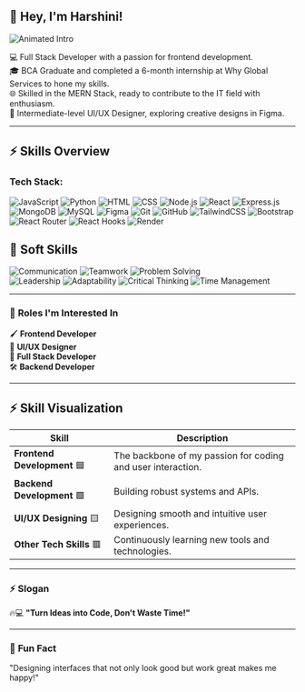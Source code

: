 ## 👋 Hey, I'm Harshini!

![Animated Intro](https://your-link-to-gif.com/animated-intro.gif)

💻 Full Stack Developer with a passion for frontend development.  
🎓 BCA Graduate and completed a 6-month internship at Why Global Services to hone my skills.  
🌐 Skilled in the MERN Stack, ready to contribute to the IT field with enthusiasm.  
🎨 Intermediate-level UI/UX Designer, exploring creative designs in Figma.

---
## ⚡️ Skills Overview  

### **Tech Stack:**  

![JavaScript](https://img.shields.io/badge/JavaScript-F7DF1E?style=for-the-badge&logo=javascript&logoColor=black) 
![Python](https://img.shields.io/badge/Python-3776AB?style=for-the-badge&logo=python&logoColor=white) 
![HTML](https://img.shields.io/badge/HTML-E34F26?style=for-the-badge&logo=html5&logoColor=white) 
![CSS](https://img.shields.io/badge/CSS-1572B6?style=for-the-badge&logo=css3&logoColor=white) 
![Node.js](https://img.shields.io/badge/Node.js-339933?style=for-the-badge&logo=node.js&logoColor=white) 
![React](https://img.shields.io/badge/React-61DAFB?style=for-the-badge&logo=react&logoColor=black) 
![Express.js](https://img.shields.io/badge/Express.js-000000?style=for-the-badge&logo=express&logoColor=white) 
![MongoDB](https://img.shields.io/badge/MongoDB-47A248?style=for-the-badge&logo=mongodb&logoColor=white) 
![MySQL](https://img.shields.io/badge/MySQL-4479A1?style=for-the-badge&logo=mysql&logoColor=white) 
![Figma](https://img.shields.io/badge/Figma-F24E1E?style=for-the-badge&logo=figma&logoColor=white) 
![Git](https://img.shields.io/badge/Git-F05032?style=for-the-badge&logo=git&logoColor=white) 
![GitHub](https://img.shields.io/badge/GitHub-181717?style=for-the-badge&logo=github&logoColor=white) 
![TailwindCSS](https://img.shields.io/badge/TailwindCSS-38B2AC?style=for-the-badge&logo=tailwind-css&logoColor=white) 
![Bootstrap](https://img.shields.io/badge/Bootstrap-7952B3?style=for-the-badge&logo=bootstrap&logoColor=white) 
![React Router](https://img.shields.io/badge/React_Router-CA4245?style=for-the-badge&logo=react-router&logoColor=white) 
![React Hooks](https://img.shields.io/badge/React_Hooks-61DAFB?style=for-the-badge&logo=react&logoColor=black) 
![Render](https://img.shields.io/badge/Render-46E3B7?style=for-the-badge&logo=render&logoColor=white)
## 💼 Soft Skills  

![Communication](https://img.shields.io/badge/Communication-Blue?style=for-the-badge) 
![Teamwork](https://img.shields.io/badge/Teamwork-Blue?style=for-the-badge) 
![Problem Solving](https://img.shields.io/badge/Problem%20Solving-Blue?style=for-the-badge)  
![Leadership](https://img.shields.io/badge/Leadership-Blue?style=for-the-badge) 
![Adaptability](https://img.shields.io/badge/Adaptability-Blue?style=for-the-badge) 
![Critical Thinking](https://img.shields.io/badge/Critical%20Thinking-Blue?style=for-the-badge) 
![Time Management](https://img.shields.io/badge/Time%20Management-Blue?style=for-the-badge) 

---

### 🚀 **Roles I'm Interested In**  
🖌️ **Frontend Developer**  
🎨 **UI/UX Designer**  
🌟 **Full Stack Developer**  
🛠️ **Backend Developer**

---

## ⚡️ Skill Visualization

| Skill                | Description                                      |
|----------------------|--------------------------------------------------|
| **Frontend Development** 🟦 | The backbone of my passion for coding and user interaction. |
| **Backend Development** 🟩   | Building robust systems and APIs.           |
| **UI/UX Designing** 🟨        | Designing smooth and intuitive user experiences. |
| **Other Tech Skills** 🟥      | Continuously learning new tools and technologies. |

---

### ⚡️ **Slogan**  
🔥💻 **"Turn Ideas into Code, Don't Waste Time!"**

---

### 🎉 **Fun Fact**  
"Designing interfaces that not only look good but work great makes me happy!"

